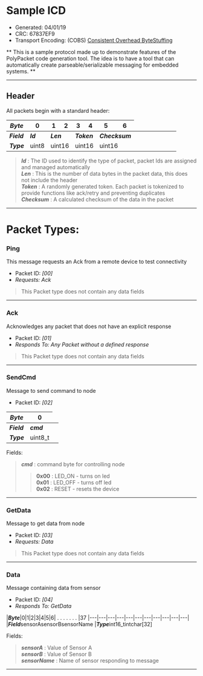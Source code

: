 # Sample ICD
* Generated: 04/01/19<br/>
* CRC: 67837EF9
* Transport Encoding: (COBS) [Consistent Overhead ByteStuffing](https://en.wikipedia.org/wiki/Consistent_Overhead_Byte_Stuffing)

** This is a sample protocol made up to demonstrate features of the PolyPacket code generation tool. The idea   is to have a tool that can automatically create parseable/serializable messaging for embedded systems. **

---
## Header

All packets begin with a standard header:

|***Byte***|0|1|2|3|4|5|6|
|---|---|---|---|---|---|---|---|
|***Field***<td colspan='1'>***Id***<td colspan='2'>***Len***<td colspan='2'>***Token***<td colspan='2'>***Checksum***
|***Type***<td colspan='1'>uint8<td colspan='2'>uint16<td colspan='2'>uint16<td colspan='2'>uint16

>***Id*** : The ID used to identify the type of packet, packet Ids are assigned and managed automatically<br/>
>***Len*** : This is the number of data bytes in the packet data, this does not include the header<br/>
>***Token*** : A randomly generated token. Each packet is tokenized to provide functions like ack/retry and preventing duplicates <br/>
>***Checksum*** : A calculated checksum of the data in the packet
----
# Packet Types:


### Ping
This message requests an Ack from a remote device to test connectivity

* Packet ID: *[00]*
* *Requests: Ack*


>This Packet type does not contain any data fields


------




### Ack
Acknowledges any packet that does not have an explicit response

* Packet ID: *[01]*
* *Responds To: Any Packet without a defined response*


>This Packet type does not contain any data fields


------




### SendCmd
Message to send command to node

* Packet ID: *[02]*

|***Byte***|0|
|---|---|
|***Field***<td colspan='1'>***cmd***
|***Type***<td colspan='1'>uint8_t


Fields:
>***cmd*** : command byte for controlling node<br/>
>> **0x00** : LED_ON - turns on led<br/>
>> **0x01** : LED_OFF - turns off led<br/>
>> **0x02** : RESET - resets the device<br/>
>

------




### GetData
Message to get data from node

* Packet ID: *[03]*
* *Requests: Data*


>This Packet type does not contain any data fields


------




### Data
Message containing data from sensor

* Packet ID: *[04]*
* *Responds To: GetData*

|***Byte***|0|1|2|3|4|5|6| . . . . . . . |37
|---|---|---|---|---|---|---|---|---|---|---|
|***Field***<td colspan='2'>sensorA<td colspan='4'>sensorB<td colspan='4'>sensorName
|***Type***<td colspan='2'>int16_t<td colspan='4'>int<td colspan='4'>char[32]


Fields:
>***sensorA*** : Value of Sensor A<br/>
>***sensorB*** : Value of Sensor B<br/>
>***sensorName*** : Name of sensor responding to message <br/>

------


